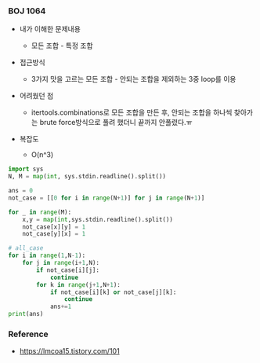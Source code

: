 ### BOJ 1064

- 내가 이해한 문제내용
	- 모든 조합 - 특정 조합


- 접근방식
	- 3가지 맛을 고르는 모든 조합 - 안되는 조합을 제외하는 3중 loop를 이용 


- 어려웠던 점
	- itertools.combinations로 모든 조합을 만든 후, 안되는 조합을 하나씩 찾아가는 brute force방식으로 풀려 했더니 끝까지 안풀렸다.ㅠ
	

- 복잡도
	- O(n^3)
  
  
  
``` python
import sys
N, M = map(int, sys.stdin.readline().split())

ans = 0
not_case = [[0 for i in range(N+1)] for j in range(N+1)]

for _ in range(M):
    x,y = map(int,sys.stdin.readline().split())
    not_case[x][y] = 1 
    not_case[y][x] = 1

# all_case
for i in range(1,N-1):
    for j in range(i+1,N):
        if not_case[i][j]:
            continue
        for k in range(j+1,N+1):
            if not_case[i][k] or not_case[j][k]:
                continue
            ans+=1
print(ans) 
```
### Reference
- https://lmcoa15.tistory.com/101
